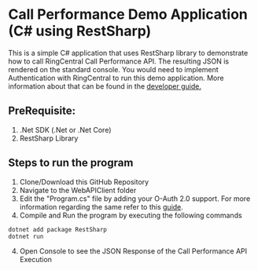 # Call Performance Demo Application (C# using RestSharp)

This is a simple C# application that uses RestSharp library to demonstrate how to call RingCentral Call Performance API. The resulting JSON is rendered on the standard console. You would need to implement Authentication with RingCentral to run this demo application. More information about that can be found in the [developer guide.](https://developers.ringcentral.com/guide/authentication)

## PreRequisite:

1. .Net SDK (.Net or .Net Core)
2. RestSharp Library

## Steps to run the program

1. Clone/Download this GitHub Repository
2. Navigate to the WebAPIClient folder
2. Edit the "Program.cs" file by adding your O-Auth 2.0 support. For more information regarding the same refer to this [guide](https://developers.ringcentral.com/guide/authentication).
3. Compile and Run the program by executing the following commands
```
dotnet add package RestSharp
dotnet run                  
```
4. Open Console to see the JSON Response of the Call Performance API Execution
